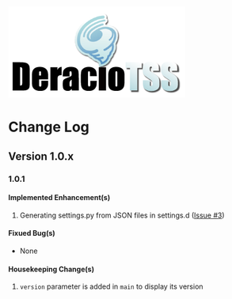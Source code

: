 ![DeracioTSS](/misc/deractss_logo.png)

# Change Log

## Version 1.0.x

### 1.0.1

#### Implemented Enhancement(s)

1. Generating settings.py from JSON files in settings.d ([Issue #3](https://github.com/DERaC-IO/DeracioTSS/issues/3))

#### Fixued Bug(s)

- None

#### Housekeeping Change(s)

1. `version` parameter is added in `main` to display its version
